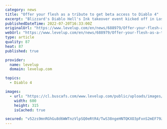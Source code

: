 ```yaml
---
category: news
title: "Offer your flesh as a tribute to get beta access to Diablo 4"
excerpt: "Blizzard's Diablo Hell's Ink takeover event kicked off in Los Angeles on Saturday and will continue through September 10. During this time, fans can get a free Diablo tattoo. But this is getting huge ..."
publishedDateTime: 2022-07-20T16:33:00Z
originalUrl: "https://www.levelup.com/en/news/688979/Offer-your-flesh-as-a-tribute-to-get-beta-access-to-Diablo-4"
webUrl: "https://www.levelup.com/en/news/688979/Offer-your-flesh-as-a-tribute-to-get-beta-access-to-Diablo-4"
type: article
quality: 87
heat: 87
published: true

provider:
  name: levelup
  domain: levelup.com

topics:
  - Diablo 4

images:
  - url: "https://cl.buscafs.com/www.levelup.com/public/uploads/images/751951/751951_600x315.jpg"
    width: 600
    height: 315
    isCached: true

secured: "v52zs9mnRGhGu8d6WWTnzVlpSQ0eRtR4/TwS38ngeHNTQKXO3pFxnS2mEF79z+/yyn4Kpy//ZjEJ732NmUd3QkraiTAqXQCoZyVaq+rdW2UBYwuA+LaTEbyBtHbbNPd4M0NGonJNSjQ+svtqGr4X4FeqbUSnK5SsF2DANE3kPQEhFbvEZ06Wz5jkBOdpDEmIGBHMunxhFS0T2ikXs7/mGvR0i7rBG6SmbPKiyKVOHC5myuYjhIJf0c0dA5xuYC0OeCVG9O6ZrvtJHMchnXqbIWeCoOMkzg1lcY9kmAI61bOh3H1VklhVYUGT+GOUj+EAaOpLSde6GWr9S/rs1l9sSJm1KKxeSMBZZpiA2bz9srE=;pujhZaZR6f+NhF+8r5og2g=="
---
```


